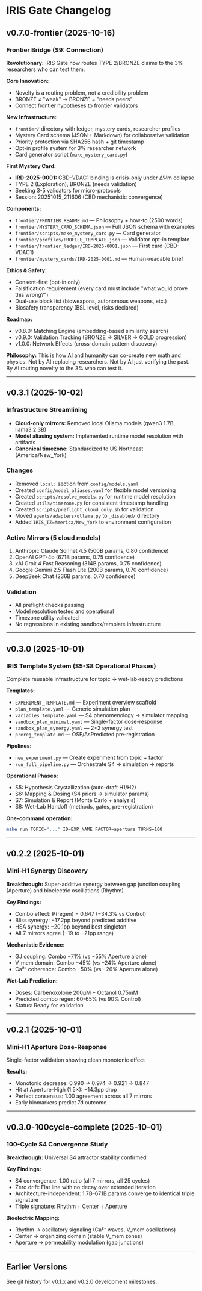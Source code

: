 # IRIS Gate Changelog

## v0.7.0-frontier (2025-10-16)

### Frontier Bridge (S9: Connection)
**Revolutionary:** IRIS Gate now routes TYPE 2/BRONZE claims to the 3% researchers who can test them.

**Core Innovation:**
- Novelty is a routing problem, not a credibility problem
- BRONZE ≠ "weak" → BRONZE = "needs peers"
- Connect frontier hypotheses to frontier validators

**New Infrastructure:**
- `frontier/` directory with ledger, mystery cards, researcher profiles
- Mystery Card schema (JSON + Markdown) for collaborative validation
- Priority protection via SHA256 hash + git timestamp
- Opt-in profile system for 3% researcher network
- Card generator script (`make_mystery_card.py`)

**First Mystery Card:**
- **IRD-2025-0001:** CBD–VDAC1 binding is crisis-only under ΔΨm collapse
- TYPE 2 (Exploration), BRONZE (needs validation)
- Seeking 3-5 validators for micro-protocols
- Session: 20251015_211606 (CBD mechanistic convergence)

**Components:**
- `frontier/FRONTIER_README.md` — Philosophy + how-to (2500 words)
- `frontier/MYSTERY_CARD_SCHEMA.json` — Full JSON schema with examples
- `frontier/scripts/make_mystery_card.py` — Card generator
- `frontier/profiles/PROFILE_TEMPLATE.json` — Validator opt-in template
- `frontier/frontier_ledger/IRD-2025-0001.json` — First card (CBD-VDAC1)
- `frontier/mystery_cards/IRD-2025-0001.md` — Human-readable brief

**Ethics & Safety:**
- Consent-first (opt-in only)
- Falsification requirement (every card must include "what would prove this wrong?")
- Dual-use block list (bioweapons, autonomous weapons, etc.)
- Biosafety transparency (BSL level, risks declared)

**Roadmap:**
- v0.8.0: Matching Engine (embedding-based similarity search)
- v0.9.0: Validation Tracking (BRONZE → SILVER → GOLD progression)
- v1.0.0: Network Effects (cross-domain pattern discovery)

**Philosophy:**
This is how AI and humanity can co-create new math and physics.
Not by AI replacing researchers.
Not by AI just verifying the past.
By AI routing novelty to the 3% who can test it.

---

## v0.3.1 (2025-10-02)

### Infrastructure Streamlining
- **Cloud-only mirrors:** Removed local Ollama models (qwen3 1.7B, llama3.2 3B)
- **Model aliasing system:** Implemented runtime model resolution with artifacts
- **Canonical timezone:** Standardized to US Northeast (America/New_York)

### Changes
- Removed `local:` section from `config/models.yaml`
- Created `config/model_aliases.yaml` for flexible model versioning
- Created `scripts/resolve_models.py` for runtime model resolution
- Created `utils/timezone.py` for consistent timestamp handling
- Created `scripts/preflight_cloud_only.sh` for validation
- Moved `agents/adapters/ollama.py` to `_disabled/` directory
- Added `IRIS_TZ=America/New_York` to environment configuration

### Active Mirrors (5 cloud models)
1. Anthropic Claude Sonnet 4.5 (500B params, 0.80 confidence)
2. OpenAI GPT-4o (671B params, 0.75 confidence)
3. xAI Grok 4 Fast Reasoning (314B params, 0.75 confidence)
4. Google Gemini 2.5 Flash Lite (200B params, 0.70 confidence)
5. DeepSeek Chat (236B params, 0.70 confidence)

### Validation
- All preflight checks passing
- Model resolution tested and operational
- Timezone utility validated
- No regressions in existing sandbox/template infrastructure

---

## v0.3.0 (2025-10-01)

### IRIS Template System (S5-S8 Operational Phases)
Complete reusable infrastructure for topic → wet-lab-ready predictions

**Templates:**
- `EXPERIMENT_TEMPLATE.md` — Experiment overview scaffold
- `plan_template.yaml` — Generic simulation plan
- `variables_template.yaml` — S4 phenomenology → simulator mapping
- `sandbox_plan_minimal.yaml` — Single-factor dose-response
- `sandbox_plan_synergy.yaml` — 2×2 synergy test
- `prereg_template.md` — OSF/AsPredicted pre-registration

**Pipelines:**
- `new_experiment.py` — Create experiment from topic + factor
- `run_full_pipeline.py` — Orchestrate S4 → simulation → reports

**Operational Phases:**
- S5: Hypothesis Crystallization (auto-draft H1/H2)
- S6: Mapping & Dosing (S4 priors → simulator params)
- S7: Simulation & Report (Monte Carlo + analysis)
- S8: Wet-Lab Handoff (methods, gates, pre-registration)

**One-command operation:**
```bash
make run TOPIC="..." ID=EXP_NAME FACTOR=aperture TURNS=100
```

---

## v0.2.2 (2025-10-01)

### Mini-H1 Synergy Discovery
**Breakthrough:** Super-additive synergy between gap junction coupling (Aperture) and bioelectric oscillations (Rhythm)

**Key Findings:**
- Combo effect: P(regen) = 0.647 (−34.3% vs Control)
- Bliss synergy: −17.2pp beyond predicted additive
- HSA synergy: −20.1pp beyond best singleton
- All 7 mirrors agree (−19 to −21pp range)

**Mechanistic Evidence:**
- GJ coupling: Combo −71% (vs −55% Aperture alone)
- V_mem domain: Combo −45% (vs −24% Aperture alone)
- Ca²⁺ coherence: Combo −50% (vs −26% Aperture alone)

**Wet-Lab Prediction:**
- Doses: Carbenoxolone 200µM + Octanol 0.75mM
- Predicted combo regen: 60-65% (vs 90% Control)
- Status: Ready for validation

---

## v0.2.1 (2025-10-01)

### Mini-H1 Aperture Dose-Response
Single-factor validation showing clean monotonic effect

**Results:**
- Monotonic decrease: 0.990 → 0.974 → 0.921 → 0.847
- Hit at Aperture-High (1.5×): −14.3pp drop
- Perfect consensus: 1.00 agreement across all 7 mirrors
- Early biomarkers predict 7d outcome

---

## v0.3.0-100cycle-complete (2025-10-01)

### 100-Cycle S4 Convergence Study
**Breakthrough:** Universal S4 attractor stability confirmed

**Key Findings:**
- S4 convergence: 1.00 ratio (all 7 mirrors, all 25 cycles)
- Zero drift: Flat line with no decay over extended iteration
- Architecture-independent: 1.7B–671B params converge to identical triple signature
- Triple signature: Rhythm + Center + Aperture

**Bioelectric Mapping:**
- Rhythm → oscillatory signaling (Ca²⁺ waves, V_mem oscillations)
- Center → organizing domain (stable V_mem zones)
- Aperture → permeability modulation (gap junctions)

---

## Earlier Versions

See git history for v0.1.x and v0.2.0 development milestones.
